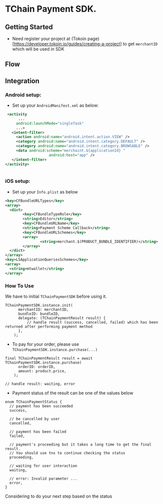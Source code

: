 <!-- 
This README describes the package. If you publish this package to pub.dev,
this README's contents appear on the landing page for your package.

For information about how to write a good package README, see the guide for
[writing package pages](https://dart.dev/guides/libraries/writing-package-pages). 

For general information about developing packages, see the Dart guide for
[creating packages](https://dart.dev/guides/libraries/create-library-packages)
and the Flutter guide for
[developing packages and plugins](https://flutter.dev/developing-packages). 
-->

# TChain Payment SDK.

## Getting Started

- Need register your project at (Tokoin page)[https://developer.tokoin.io/guides/creating-a-project] to get `merchantID` which will be used in SDK

## Flow


## Integration


### Android setup:

* Set up your ```AndroidManifest.xml``` as below:

```xml
 <activity
      ...
     android:launchMode="singleTask"
     ...>
   <intent-filter>
     <action android:name="android.intent.action.VIEW" />
     <category android:name="android.intent.category.DEFAULT" />
     <category android:name="android.intent.category.BROWSABLE" />
     <data android:scheme="merchaint.${applicationId} "
                    android:host="app" />
   </intent-filter>
</activity>
           
```

### iOS setup:

* Set up your ```Info.plist``` as below

```xml
<key>CFBundleURLTypes</key>
<array>
  <dict>
  		<key>CFBundleTypeRole</key>
  		<string>Editor</string>
  		<key>CFBundleURLName</key>
  		<string>Payment Scheme Callback</string>
  		<key>CFBundleURLSchemes</key>
  		<array>
  				<string>merchant.$(PRODUCT_BUNDLE_IDENTIFIER)</string>
  		</array>
  </dict>
</array>
<key>LSApplicationQueriesSchemes</key>
<array>
  <string>mtwallet</string>
</array>
```

### How To Use

We have to initial `TChainPaymentSDK` before using it.
```
TChainPaymentSDK.instance.init(
      merchantID: merchantID,
      bundleID: bundleID,
      delegate: (TChainPaymentResult result) {
          // handle result (success, cancelled, failed) which has been returned after performing payment method
      },
    );
```

- To pay for your order, please use `TChainPaymentSDK.instance.purchase(...)`
```
final TChainPaymentResult result = await TChainPaymentSDK.instance.purchase(
      orderID: orderID,
      amount: product.price,
    );
    
// handle result: waiting, error
```

- Payment status of the result can be one of the values below
```
enum TChainPaymentStatus {
  // payment has been succeeded
  success,

  // be cancelled by user
  cancelled,

  // payment has been failed
  failed,

  // payment's proceeding but it takes a long time to get the final result.
  // You should use tnx to continue checking the status
  proceeding,

  // waiting for user interaction
  waiting,

  // error: Invalid parameter ...
  error,
}
```

Considering to do your next step based on the status

